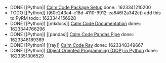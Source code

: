 - DONE [[Python]] [Calm Code Package Setup](https://calmcode.io/setup/introduction.html)
  done:: 1623341210200
- TODO [[Python]] ((60c243a4-c18d-4110-9912-ea846f2a342e)) add this to PyRM
  todo:: 1623344156928
- DONE [[Python]] [[mkdocs]] [Calm Code Documentation](https://calmcode.io/docs/introduction.html)
  done:: 1623344766296
- DONE [[Python]] [[pandas]] [Calm Code Pandas Pipe](https://calmcode.io/pandas-pipe/pipe.html)
  done:: 1623348189369
- DONE [[Python]] [[ray]] [Calm Code Ray](https://calmcode.io/ray/overhead.html)
  done:: 1623348349667
- DONE [[Python]] [Object Oriented Programming (OOP) in Python](https://youtu.be/MikphENIrOo)
  done:: 1623351306529